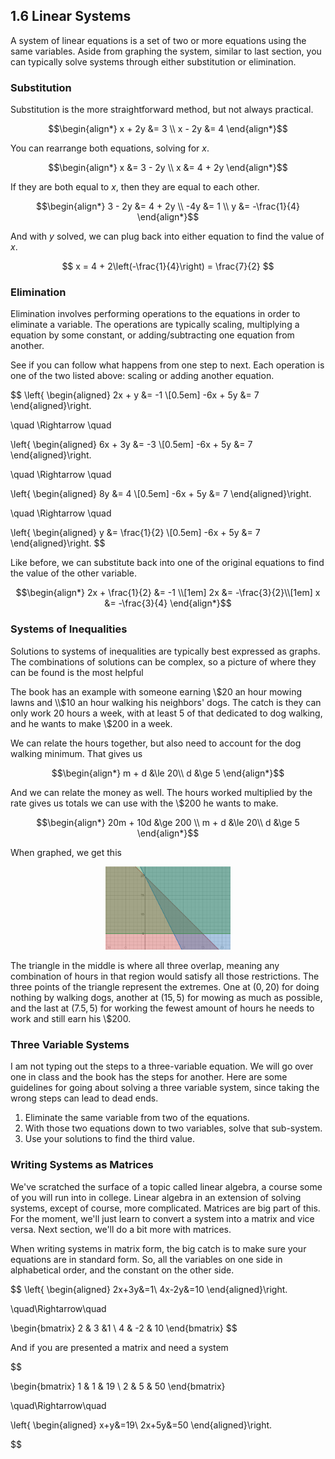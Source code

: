 ## 1.6 Linear Systems

A system of linear equations is a set of two or more equations using the same variables. Aside from graphing the system, similar to last section, you can typically solve systems through either substitution or elimination.

### Substitution

Substitution is the more straightforward method, but not always practical.

$$\begin{align*}
x + 2y &= 3 \\
x - 2y &= 4
\end{align*}$$

You can rearrange both equations, solving for $x$.

$$\begin{align*}
x &= 3 - 2y \\
x &= 4 + 2y
\end{align*}$$

If they are both equal to $x$, then they are equal to each other.

$$\begin{align*}
3 - 2y &= 4 + 2y \\
   -4y &= 1 \\
     y &= -\frac{1}{4}
\end{align*}$$

And with $y$ solved, we can plug back into either equation to find the value of $x$.

$$ x = 4 + 2\left(-\frac{1}{4}\right) = \frac{7}{2} $$

### Elimination

Elimination involves performing operations to the equations in order to eliminate a variable. The operations are typically scaling, multiplying a equation by some constant, or adding/subtracting one equation from another.

See if you can follow what happens from one step to next. Each operation is one of the two listed above: scaling or adding another equation.

$$
\left\{
\begin{aligned}
2x + y &= -1 \\[0.5em]
-6x + 5y &= 7
\end{aligned}\right.

\quad \Rightarrow \quad

\left\{
\begin{aligned}
6x  + 3y &= -3 \\[0.5em]
-6x + 5y &= 7
\end{aligned}\right.

\quad \Rightarrow \quad

\left\{
\begin{aligned}
      8y &= 4 \\[0.5em]
-6x + 5y &= 7
\end{aligned}\right.

\quad \Rightarrow \quad

\left\{
\begin{aligned}
       y &= \frac{1}{2} \\[0.5em]
-6x + 5y &= 7
\end{aligned}\right.
$$

Like before, we can substitute back into one of the original equations to find the value of the other variable.

$$\begin{align*}
2x + \frac{1}{2} &= -1 \\[1em]
2x &= -\frac{3}{2}\\[1em]
x &= -\frac{3}{4}
\end{align*}$$

### Systems of Inequalities

Solutions to systems of inequalities are typically best expressed as graphs. The combinations of solutions can be complex, so a picture of where they can be found is the most helpful

The book has an example with someone earning \\$20 an hour mowing lawns and \\$10 an hour walking his neighbors' dogs. The catch is they can only work 20 hours a week, with at least 5 of that dedicated to dog walking, and he wants to make \\$200 in a week.

We can relate the hours together, but also need to account for the dog walking minimum. That gives us

$$\begin{align*}
m + d &\le 20\\
    d &\ge 5
\end{align*}$$

And we can relate the money as well. The hours worked multiplied by the rate gives us totals we can use with the \\$200 he wants to make.

$$\begin{align*}
20m + 10d &\ge 200 \\
m + d &\le 20\\
    d &\ge 5
\end{align*}$$

When graphed, we get this

<center><img src="../img/1.6-graph-1.png" width=200 alt=""></center>

The triangle in the middle is where all three overlap, meaning any combination of hours in that region would satisfy all those restrictions. The three points of the triangle represent the extremes. One at $(0,20)$ for doing nothing by walking dogs, another at $(15,5)$ for mowing as much as possible, and the last at $(7.5,5)$ for working the fewest amount of hours he needs to work and still earn his \\$200.

### Three Variable Systems

I am not typing out the steps to a three-variable equation. We will go over one in class and the book has the steps for another. Here are some guidelines for going about solving a three variable system, since taking the wrong steps can lead to dead ends.

1. Eliminate the same variable from two of the equations.
2. With those two equations down to two variables, solve that sub-system.
3. Use your solutions to find the third value.

### Writing Systems as Matrices

We've scratched the surface of a topic called linear algebra, a course some of you will run into in college. Linear algebra in an extension of solving systems, except of course, more complicated. Matrices are big part of this. For the moment, we'll just learn to convert a system into a matrix and vice versa. Next section, we'll do a bit more with matrices.

When writing systems in matrix form, the big catch is to make sure your equations are in standard form. So, all the variables on one side in alphabetical order, and the constant on the other side.

$$
\left\{
\begin{aligned}
2x+3y&=1\\
4x-2y&=10
\end{aligned}\right.

\quad\Rightarrow\quad

\begin{bmatrix}
2 & 3  &1 \\
4 & -2  & 10
\end{bmatrix}
$$

And if you are presented a matrix and need a system

$$

\begin{bmatrix}
1 & 1  & 19 \\
2 & 5  & 50
\end{bmatrix}

\quad\Rightarrow\quad

\left\{
\begin{aligned}
x+y&=19\\
2x+5y&=50
\end{aligned}\right.

$$
